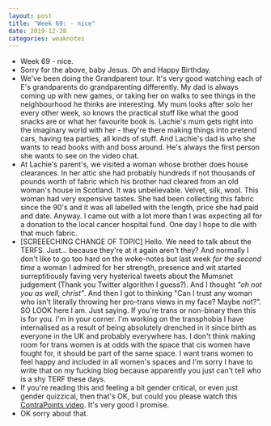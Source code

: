```yaml
---
layout: post
title: "Week 69: - nice"
date: 2019-12-28
categories: weaknotes
---
```

* Week 69 - nice.
* Sorry for the above, baby Jesus. Oh and Happy Birthday.
* We've been doing the Grandparent tour. It's very good watching each of E's grandparents do grandparenting differently. My dad is always coming up with new games, or taking her on walks to see things in the neighbourhood he thinks are interesting. My mum looks after solo her every other week, so knows the practical stuff like what the good snacks are or what her favourite book is. Lachie's mum gets right into the imaginary world with her - they're there making things into pretend cars, having tea parties, all kinds of stuff. And Lachie's dad is who she wants to read books with and boss around. He's always the first person she wants to see on the video chat.
* At Lachie's parent's, we visited a woman whose brother does house clearances. In her attic she had probably hundreds if not thousands of pounds worth of fabric which his brother had cleared from an old woman's house in Scotland. It was unbelievable. Velvet, silk, wool. This woman had very expensive tastes. She had been collecting this fabric since the 90's and it was all labelled with the length, price she had paid and date. Anyway. I came out with a lot more than I was expecting all for a donation  to the local cancer hospital fund. One day I hope to die with that much fabric.
* [SCREEECHING CHANGE OF TOPIC] Hello. We need to talk about the TERFS. Just... because they're at it again aren't they? And normally I don't like to go too hard on the woke-notes but last week _for the second time_ a woman I admired for her strength, presence and wit started surreptitiously faving very hysterical tweets about the Mumsnet judgement (Thank you Twitter algorithm I guess?). And I thought _"oh not you as well, christ"_. And then I got to thinking "Can I trust any woman who isn't literally throwing her pro-trans views in my face? Maybe not?". SO LOOK here I am. Just saying. If you're trans or non-binary then this is for you. I'm in your corner. I'm working on the transphobia I have internalised as a result of being absolutely drenched in it since birth as everyone in the UK and probably everywhere has. I don't think making room for trans women is at odds with the space that cis women have fought for, it should be part of the same space. I want trans women to feel happy and included in all women's spaces and I'm sorry I have to write that on my fucking blog because apparently you just can't tell who is a shy TERF these days.
* If you're reading this and feeling a bit gender critical, or even just gender quizzical, then that's OK, but could you please watch this [ContraPoints video](https://www.youtube.com/watch?v=1pTPuoGjQsI). It's very good I promise.
* OK sorry about that.
